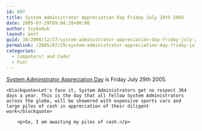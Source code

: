 ```yaml
---
id: 697
title: System Administrator Appreciation Day Friday July 29th 2005
date: 2005-07-29T09:04:29+00:00
author: tsykoduk
layout: post
guid: 30/2008/12/27/system-administrator-appreciation-day-friday-july-29th-2005
permalink: /2005/07/29/system-administrator-appreciation-day-friday-july-29th-2005/
categories:
  - Computers! and Code!
  - Fun!
---
```

<p><a href="http://www.sysadminday.com/">System Administrator Appreciation Day</a> is Friday July 29th 2005.</p>


	<blockquote>Let's face it, System Administrators get no respect 364 days a year. This is the day that all fellow System Administrators across the globe, will be showered with expensive sports cars and large piles of cash in appreciation of their diligent work</blockquote>

		<p>So, I am awaiting my piles of cash.</p>